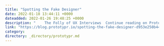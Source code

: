 ```yaml
---
title: "Spotting the Fake Designer"
date: 2022-01-18 13:44:11 +0000
dateadded: 2022-01-26 19:48:25 +0000
description: "    The Folly of UX Interviews  Continue reading on Prototypr »  "
link: "https://blog.prototypr.io/spotting-the-fake-designer-d953e250b442?source=rss----eb297ea1161a---4"
category:
directory: _directory/prototypr.md
---
```

